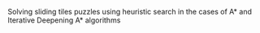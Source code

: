 Solving sliding tiles puzzles using heuristic search in the cases of A* and Iterative Deepening A* algorithms
